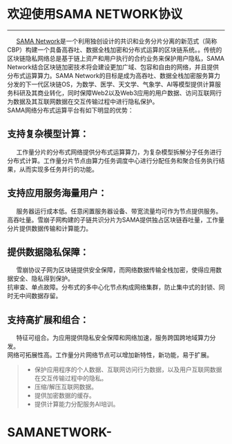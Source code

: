 # 欢迎使用SAMA NETWORK协议 
------
&emsp;&ensp;[SAMA Network](https://sama.network)是一个利用独创设计的共识和业务分片分离的新范式（简称CBP）构建一个具备高吞吐、数据全栈加密和分布式运算的区块链系统。。传统的区块链隐私网络总是基于链上资产和用户执行的合约业务来保护用户隐私，SAMA Network结合区块链加密技术将会建设更加广域、包容和自由的网络，并且提供分布式运算算力。SAMA Network的目标是成为高吞吐、数据全栈加密服务算力分发的下一代区块链OS，为数学、医学、天文学、气象学、AI等模型提供计算服务科研及其商业转化，同时保障Web2以及Web3应用的用户数据、访问互联网行为数据及其互联网数据在交互传输过程中进行隐私保护。<br>
SAMA网络分布式运算平台有如下明显的优势：
## 支持复杂模型计算：
&emsp;&ensp;工作量分片的分布式网络提供分布式运算算力，为复杂模型拆解分子任务进行分布式计算。工作量分片节点由算力任务调度中心进行分配任务和聚合任务执行结果，从而实现多任务并行的功能。

## 支持应用服务海量用户：
&emsp;&ensp;服务器运行成本低。任意闲置服务器设备、带宽流量均可作为节点提供服务。<br>
高吞吐量。雪崩子网构建的子链共识分片为SAMA提供独占区块链吞吐量，工作量分片提供数据传输和计算能力。

## 提供数据隐私保障：
&emsp;&ensp;雪崩协议子网为区块链提供安全保障，而网络数据传输全栈加密，使得应用数据安全、隐私得到保护。<br>
抗审查、单点故障。分布式的多中心化节点构成网络集群，防止集中式的封锁、同时无中间数据存留。

## 支持高扩展和组合：
&emsp;&ensp;特征可组合。为应用提供隐私安全保障和网络加速，服务跨国跨地域算力分发。<br>
网络可拓展性高。工作量分片网络节点可以增加新特性，新功能，易于扩展。

> * 保护应用程序的个人数据、互联网访问行为数据，以及用户互联网数据在交互传输过程中的隐私。
> * 压缩/解压互联网数据。
> * 提供加密数据的缓存。
> * 提供计算能力分配服务AI培训。

# SAMANETWORK-
